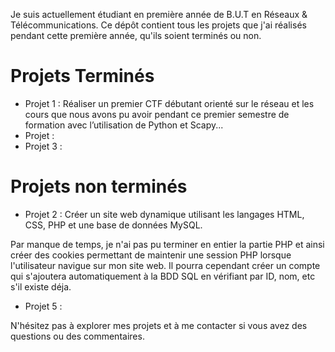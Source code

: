 Je suis actuellement étudiant en première année de B.U.T en Réseaux & Télécommunications. Ce dépôt contient tous les projets que j'ai réalisés pendant cette première année, qu'ils soient terminés ou non.

# Projets Terminés
- Projet 1 : Réaliser un premier CTF débutant orienté sur le réseau et les cours que nous avons pu avoir pendant ce premier semestre de formation avec l’utilisation de Python et Scapy...
- Projet  : 
- Projet 3 : 

# Projets non terminés
- Projet 2 : Créer un site web dynamique utilisant les langages HTML, CSS, PHP et une base de données MySQL. <br/>

Par manque de temps, je n'ai pas pu terminer en entier la partie PHP et ainsi créer des cookies permettant de maintenir une session PHP lorsque l'utilisateur navigue sur mon site web. Il pourra cependant créer un compte qui s'ajoutera automatiquement à la BDD SQL en vérifiant par ID, nom, etc s'il existe déja.
- Projet 5 : 

N'hésitez pas à explorer mes projets et à me contacter si vous avez des questions ou des commentaires.

